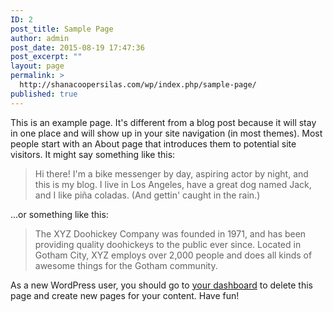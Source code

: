 ```yaml
---
ID: 2
post_title: Sample Page
author: admin
post_date: 2015-08-19 17:47:36
post_excerpt: ""
layout: page
permalink: >
  http://shanacoopersilas.com/wp/index.php/sample-page/
published: true
---
```

This is an example page. It's different from a blog post because it will stay in one place and will show up in your site navigation (in most themes). Most people start with an About page that introduces them to potential site visitors. It might say something like this:

<blockquote>Hi there! I'm a bike messenger by day, aspiring actor by night, and this is my blog. I live in Los Angeles, have a great dog named Jack, and I like pi&#241;a coladas. (And gettin' caught in the rain.)</blockquote>

...or something like this:

<blockquote>The XYZ Doohickey Company was founded in 1971, and has been providing quality doohickeys to the public ever since. Located in Gotham City, XYZ employs over 2,000 people and does all kinds of awesome things for the Gotham community.</blockquote>

As a new WordPress user, you should go to <a href="http://shanacoopersilas.com/wp/wp-admin/">your dashboard</a> to delete this page and create new pages for your content. Have fun!